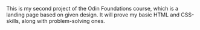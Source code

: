 This is my second project of the Odin Foundations course, which is a landing page based on given design. It will prove my basic HTML and CSS-skills, along with problem-solving ones.